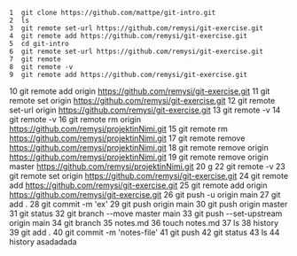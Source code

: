     1  git clone https://github.com/mattpe/git-intro.git
    2  ls
    3  git remote set-url https://github.com/remysi/git-exercise.git
    4  git remote add https://github.com/remysi/git-exercise.git
    5  cd git-intro
    6  git remote set-url https://github.com/remysi/git-exercise.git
    7  git remote
    8  git remote -v
    9  git remote add https://github.com/remysi/git-exercise.git
   10  git remote add origin https://github.com/remysi/git-exercise.git
   11  git remote set origin https://github.com/remysi/git-exercise.git
   12  git remote set-url origin https://github.com/remysi/git-exercise.git
   13  git remote -v
   14  git remote -v
16  git remote rm origin https://github.com/remysi/projektinNimi.git
   15  git remote rm https://github.com/remysi/projektinNimi.git
   17  git remote remove https://github.com/remysi/projektinNimi.git
   18  git remote remove origin https://github.com/remysi/projektinNimi.git
   19  git remote remove origin master https://github.com/remysi/projektinNimi.git
   20  g
   22  git remote -v
   23  git remote set origin https://github.com/remysi/git-exercise.git
   24  git remote add https://github.com/remysi/git-exercise.git
   25  git remote add origin https://github.com/remysi/git-exercise.git
   26  git push -u origin main
   27  git add .
   28  git commit -m 'ex'
   29  git push origin main
   30  git push origin master
   31  git status
   32  git branch --move master main
   33  git push --set-upstream origin main
   34  git branch
   35  notes.md
   36  touch notes.md
   37  ls
   38  history
   39  git add .
   40  git commit -m 'notes-file'
   41  git push
   42  git status
   43  ls
   44  history
asadadada